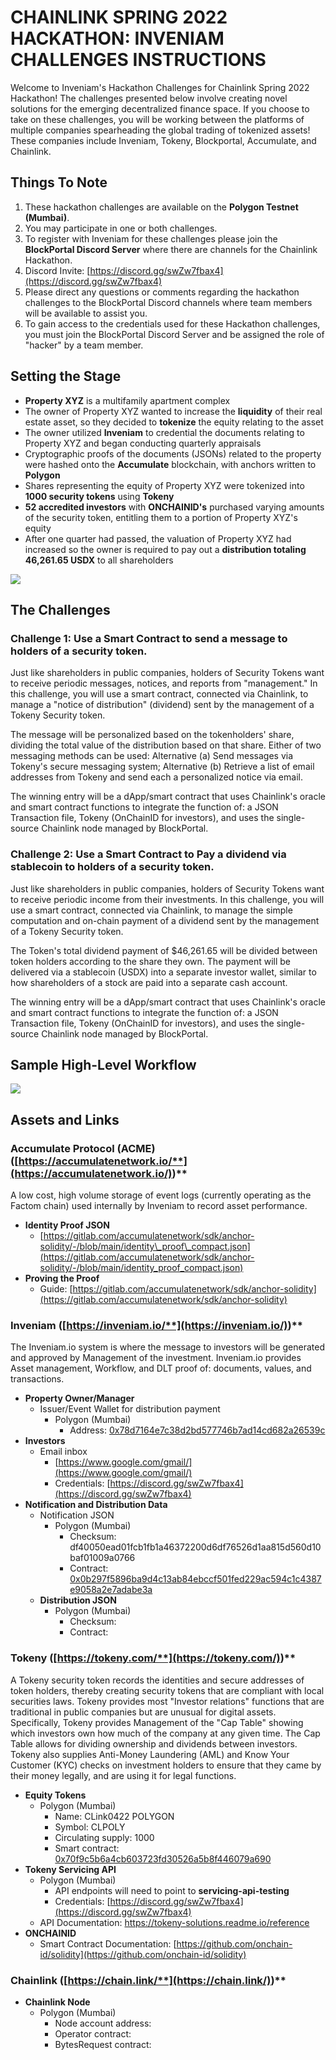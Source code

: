 #
# **CHAINLINK SPRING 2022 HACKATHON: INVENIAM CHALLENGES INSTRUCTIONS**

Welcome to Inveniam&#39;s Hackathon Challenges for Chainlink Spring 2022 Hackathon! The challenges presented below involve creating novel solutions for the emerging decentralized finance space. If you choose to take on these challenges, you will be working between the platforms of multiple companies spearheading the global trading of tokenized assets! These companies include Inveniam, Tokeny, Blockportal, Accumulate, and Chainlink.


## **Things To Note**

1. These hackathon challenges are available on the **Polygon Testnet (Mumbai)**.
2. You may participate in one or both challenges.
3. To register with Inveniam for these challenges please join the **BlockPortal Discord Server** where there are channels for the Chainlink Hackathon.
  1. Discord Invite: [https://discord.gg/swZw7fbax4](https://discord.gg/swZw7fbax4)
4. Please direct any questions or comments regarding the hackathon challenges to the BlockPortal Discord channels where team members will be available to assist you.
5. To gain access to the credentials used for these Hackathon challenges, you must join the BlockPortal Discord Server and be assigned the role of &quot;hacker&quot; by a team member.


## **Setting the Stage**

- **Property XYZ** is a multifamily apartment complex
- The owner of Property XYZ wanted to increase the **liquidity** of their real estate asset, so they decided to **tokenize** the equity relating to the asset
- The owner utilized **Inveniam** to credential the documents relating to Property XYZ and began conducting quarterly appraisals
- Cryptographic proofs of the documents (JSONs) related to the property were hashed onto the **Accumulate** blockchain, with anchors written to **Polygon**
- Shares representing the equity of Property XYZ were tokenized into **1000 security tokens** using **Tokeny**
- **52 accredited investors** with **ONCHAINID&#39;s** purchased varying amounts of the security token, entitling them to a portion of Property XYZ&#39;s equity
- After one quarter had passed, the valuation of Property XYZ had increased so the owner is required to pay out a **distribution totaling 46,261.65 USDX** to all shareholders

![](RackMultipart20220429-1-lwty4a_html_e51ddc5a586acc3b.png)


## **The Challenges**

### **Challenge 1: Use a Smart Contract to send a message to holders of a security token.**

Just like shareholders in public companies, holders of Security Tokens want to receive periodic messages, notices, and reports from &quot;management.&quot; In this challenge, you will use a smart contract, connected via Chainlink, to manage a &quot;notice of distribution&quot; (dividend) sent by the management of a Tokeny Security token.

The message will be personalized based on the tokenholders&#39; share, dividing the total value of the distribution based on that share. Either of two messaging methods can be used: Alternative (a) Send messages via Tokeny&#39;s secure messaging system; Alternative (b) Retrieve a list of email addresses from Tokeny and send each a personalized notice via email.

The winning entry will be a dApp/smart contract that uses Chainlink&#39;s oracle and smart contract functions to integrate the function of: a JSON Transaction file, Tokeny (OnChainID for investors), and uses the single-source Chainlink node managed by BlockPortal.

### **Challenge 2: Use a Smart Contract to Pay a dividend via stablecoin to holders of a security token.**

Just like shareholders in public companies, holders of Security Tokens want to receive periodic income from their investments. In this challenge, you will use a smart contract, connected via Chainlink, to manage the simple computation and on-chain payment of a dividend sent by the management of a Tokeny Security token.

The Token&#39;s total dividend payment of $46,261.65 will be divided between token holders according to the share they own. The payment will be delivered via a stablecoin (USDX) into a separate investor wallet, similar to how shareholders of a stock are paid into a separate cash account.

The winning entry will be a dApp/smart contract that uses Chainlink&#39;s oracle and smart contract functions to integrate the function of: a JSON Transaction file, Tokeny (OnChainID for investors), and uses the single-source Chainlink node managed by BlockPortal.


## **Sample High-Level Workflow**

![](RackMultipart20220429-1-lwty4a_html_cfa870e624f3677a.png)


## **Assets and Links**

### **Accumulate Protocol (ACME)** **(**[**https://accumulatenetwork.io/**](https://accumulatenetwork.io/)**)**

A low cost, high volume storage of event logs (currently operating as the Factom chain) used internally by Inveniam to record asset performance.

- **Identity Proof JSON**
  - [https://gitlab.com/accumulatenetwork/sdk/anchor-solidity/-/blob/main/identity\_proof\_compact.json](https://gitlab.com/accumulatenetwork/sdk/anchor-solidity/-/blob/main/identity_proof_compact.json)
- **Proving the Proof**
  - Guide: [https://gitlab.com/accumulatenetwork/sdk/anchor-solidity](https://gitlab.com/accumulatenetwork/sdk/anchor-solidity)

### **Inveniam (**[**https://inveniam.io/**](https://inveniam.io/)**)**

The Inveniam.io system is where the message to investors will be generated and approved by Management of the investment. Inveniam.io provides Asset management, Workflow, and DLT proof of: documents, values, and transactions.

- **Property Owner/Manager**
  - Issuer/Event Wallet for distribution payment
    - Polygon (Mumbai)
      - Address: [0x78d7164e7c38d2bd577746b7ad14cd682a26539c](https://urldefense.proofpoint.com/v2/url?u=https-3A__blockscan.com_address_0x78d7164e7c38d2bd577746b7ad14cd682a26539c&amp;d=DwMFaQ&amp;c=euGZstcaTDllvimEN8b7jXrwqOf-v5A_CdpgnVfiiMM&amp;r=wwMDO-PpcsKYfuukO0-WtcUCFTergulK4hjUC-ONpkg&amp;m=bQN8M5I6d6ZhJ9VDjJox5i9KIGt4e8GhsuPfH5KNSJw&amp;s=GsXYBbcNDYtarg4x-HLCQO6eCubyrcCDBuGj03AtBxM&amp;e=)
- **Investors**
  - Email inbox
    - [https://www.google.com/gmail/](https://www.google.com/gmail/)
    - Credentials: [https://discord.gg/swZw7fbax4](https://discord.gg/swZw7fbax4)
- **Notification and Distribution Data**
  - Notification JSON
    - Polygon (Mumbai)
      - Checksum: df40050ead01fcb1fb1a46372200d6df76526d1aa815d560d10baf01009a0766
      - Contract: [0x0b297f5896ba9d4c13ab84ebccf501fed229ac594c1c4387e9058a2e7adabe3a](https://mumbai.polygonscan.com/tx/0x0b297f5896ba9d4c13ab84ebccf501fed229ac594c1c4387e9058a2e7adabe3a)
  - **Distribution JSON**
    - Polygon (Mumbai)
      - Checksum:
      - Contract:

### **Tokeny (**[**https://tokeny.com/**](https://tokeny.com/)**)**

A Tokeny security token records the identities and secure addresses of token holders, thereby creating security tokens that are compliant with local securities laws. Tokeny provides most &quot;Investor relations&quot; functions that are traditional in public companies but are unusual for digital assets. Specifically, Tokeny provides Management of the &quot;Cap Table&quot; showing which investors own how much of the company at any given time. The Cap Table allows for dividing ownership and dividends between investors. Tokeny also supplies Anti-Money Laundering (AML) and Know Your Customer (KYC) checks on investment holders to ensure that they came by their money legally, and are using it for legal functions.

- **Equity Tokens**
  - Polygon (Mumbai)
    - Name: CLink0422 POLYGON
    - Symbol: CLPOLY
    - Circulating supply: 1000
    - Smart contract: [0x70f9c5b6a4cb603723fd30526a5b8f446079a690](https://mumbai.polygonscan.com/token/0x70f9c5b6a4cb603723fd30526a5b8f446079a690)
- **Tokeny Servicing API**
  - Polygon (Mumbai)
    - API endpoints will need to point to **servicing-api-testing**
    - Credentials: [https://discord.gg/swZw7fbax4](https://discord.gg/swZw7fbax4)
  - API Documentation: https://tokeny-solutions.readme.io/reference
- **ONCHAINID**
  - Smart Contract Documentation: [https://github.com/onchain-id/solidity](https://github.com/onchain-id/solidity)

### **Chainlink (**[**https://chain.link/**](https://chain.link/)**)**

- **Chainlink Node**
  - Polygon (Mumbai)
    - Node account address:
    - Operator contract:
    - BytesRequest contract:
